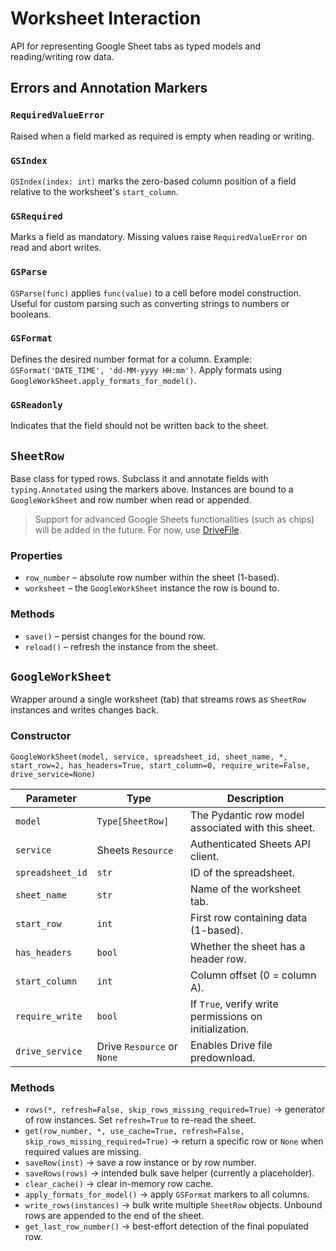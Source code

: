 # Worksheet Interaction

API for representing Google Sheet tabs as typed models and reading/writing
row data.

## Errors and Annotation Markers

### `RequiredValueError`
Raised when a field marked as required is empty when reading or writing.

### `GSIndex`
`GSIndex(index: int)` marks the zero-based column position of a field
relative to the worksheet's `start_column`.

### `GSRequired`
Marks a field as mandatory. Missing values raise `RequiredValueError` on
read and abort writes.

### `GSParse`
`GSParse(func)` applies `func(value)` to a cell before model construction.
Useful for custom parsing such as converting strings to numbers or booleans.

### `GSFormat`
Defines the desired number format for a column. Example:
`GSFormat('DATE_TIME', 'dd-MM-yyyy HH:mm')`.
Apply formats using `GoogleWorkSheet.apply_formats_for_model()`.

### `GSReadonly`
Indicates that the field should not be written back to the sheet.

## `SheetRow`
Base class for typed rows. Subclass it and annotate fields with
`typing.Annotated` using the markers above. Instances are bound to a
`GoogleWorkSheet` and row number when read or appended.

> Support for advanced Google Sheets functionalities (such as chips) will be added in the future. For now, use [DriveFile](../drive_types).
### Properties
- `row_number` – absolute row number within the sheet (1-based).
- `worksheet` – the `GoogleWorkSheet` instance the row is bound to.

### Methods
- `save()` – persist changes for the bound row.
- `reload()` – refresh the instance from the sheet.

## `GoogleWorkSheet`
Wrapper around a single worksheet (tab) that streams rows as `SheetRow`
instances and writes changes back.

### Constructor
`GoogleWorkSheet(model, service, spreadsheet_id, sheet_name, *, start_row=2, has_headers=True, start_column=0, require_write=False, drive_service=None)`

| Parameter | Type | Description |
| --- | --- | --- |
| `model` | `Type[SheetRow]` | The Pydantic row model associated with this sheet. |
| `service` | Sheets `Resource` | Authenticated Sheets API client. |
| `spreadsheet_id` | `str` | ID of the spreadsheet. |
| `sheet_name` | `str` | Name of the worksheet tab. |
| `start_row` | `int` | First row containing data (1-based). |
| `has_headers` | `bool` | Whether the sheet has a header row. |
| `start_column` | `int` | Column offset (0 = column A). |
| `require_write` | `bool` | If `True`, verify write permissions on initialization. |
| `drive_service` | Drive `Resource` or `None` | Enables Drive file predownload. |

### Methods

- `rows(*, refresh=False, skip_rows_missing_required=True)` → generator of
  row instances. Set `refresh=True` to re-read the sheet.
- `get(row_number, *, use_cache=True, refresh=False, skip_rows_missing_required=True)` → return a specific row or
  `None` when required values are missing.
- `saveRow(inst)` → save a row instance or by row number.
- `saveRows(rows)` → intended bulk save helper (currently a placeholder).
- `clear_cache()` → clear in-memory row cache.
- `apply_formats_for_model()` → apply `GSFormat` markers to all columns.
- `write_rows(instances)` → bulk write multiple `SheetRow` objects. Unbound
  rows are appended to the end of the sheet.
- `get_last_row_number()` → best-effort detection of the final populated row.